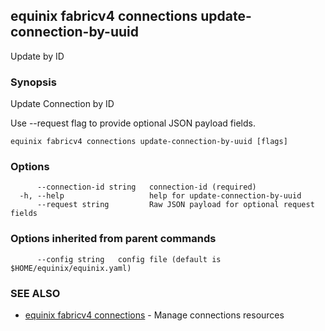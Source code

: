 ## equinix fabricv4 connections update-connection-by-uuid

Update by ID

### Synopsis

Update Connection by ID

Use --request flag to provide optional JSON payload fields.

```
equinix fabricv4 connections update-connection-by-uuid [flags]
```

### Options

```
      --connection-id string   connection-id (required)
  -h, --help                   help for update-connection-by-uuid
      --request string         Raw JSON payload for optional request fields
```

### Options inherited from parent commands

```
      --config string   config file (default is $HOME/equinix/equinix.yaml)
```

### SEE ALSO

* [equinix fabricv4 connections](equinix_fabricv4_connections.md)	 - Manage connections resources

